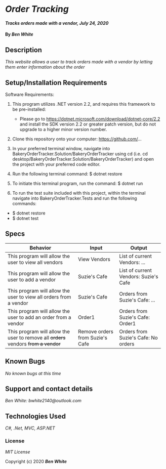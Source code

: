 # _Order Tracking_

#### _Tracks orders made with a vendor, July 24, 2020_

#### By _**Ben White**_

## Description

_This website allows a user to track orders made with a vendor by letting them enter information about the order_

## Setup/Installation Requirements

Software Requirements:

1. This program utilizes .NET version 2.2, and requires this framework to be pre-installed:
    * Please go to https://dotnet.microsoft.com/download/dotnet-core/2.2 and install the SDK version 2.2 or
      greater patch version, but do not upgrade to a higher minor version number.

2. Clone this repository onto your computer: https://github.com/...

3. In your preferred terminal window, navigate into BakeryOrderTracker.Solution/BakeryOrderTracker using cd (i.e. cd
   desktop/BakeryOrderTracker.Solution/BakeryOrderTracker) and open the project with your preferred code editor.
4. Run the following terminal command: $ dotnet restore

5. To initiate this terminal program, run the command: $ dotnet run

6. To run the test suite included with this project, within the terminal navigate into BakeryOrderTracker.Tests and run the following commands:
  * $ dotnet restore
  * $ dotnet test

## Specs

Behavior|Input|Output
------|------|------
This program will allow the user to view all vendors|View Vendors|List of current Vendors: ...
This program will allow the user to add a vendor|Suzie's Cafe|List of current Vendors: Suzie's Cafe
This program will allow the user to view all orders from a vendor|Suzie's Cafe|Orders from Suzie's Cafe: ...
This program will allow the user to add an order from a vendor|Order1|Orders from Suzie's Cafe: Order1
This program will allow the user to remove all ~~orders~~ vendors ~~from a vendor~~|Remove orders from Suzie's Cafe| Orders from Suzie's Cafe: No orders


## Known Bugs

_No known bugs at this time_

## Support and contact details

_Ben White: bwhite2140@outlook.com_

## Technologies Used

_C#, .Net, MVC, ASP.NET_

### License

*MIT License*

Copyright (c) 2020 **_Ben White_**